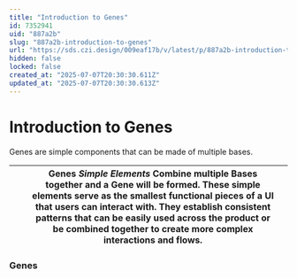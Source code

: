 ```yaml
---
title: "Introduction to Genes"
id: 7352941
uid: "887a2b"
slug: "887a2b-introduction-to-genes"
url: "https://sds.czi.design/009eaf17b/v/latest/p/887a2b-introduction-to-genes"
hidden: false
locked: false
created_at: "2025-07-07T20:30:30.611Z"
updated_at: "2025-07-07T20:30:30.613Z"
---
```


# Introduction to Genes

Genes are simple components that can be made of multiple bases.

|  |   | **Genes** *Simple Elements*  Combine multiple Bases together and a Gene will be formed. These simple elements serve as the smallest functional pieces of a UI that users can interact with. They establish consistent patterns that can be easily used across the product or be combined together to create more complex interactions and flows. |   |
| --- | --- | --- | --- |

### Genes

